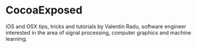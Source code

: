 # CocoaExposed

iOS and OSX tips, tricks and tutorials by Valentin Radu, software engineer interested in the area of signal processing, computer graphics and machine learning.

